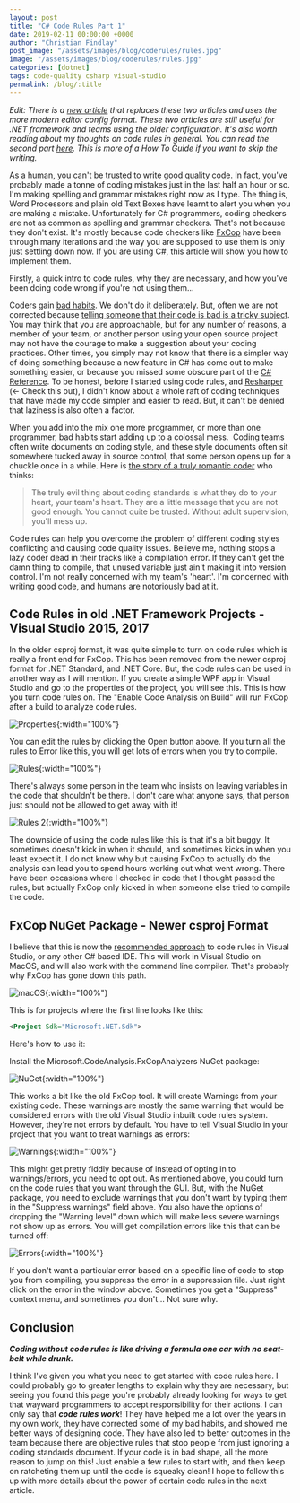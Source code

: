```yaml
---
layout: post
title: "C# Code Rules Part 1"
date: 2019-02-11 00:00:00 +0000
author: "Christian Findlay"
post_image: "/assets/images/blog/coderules/rules.jpg"
image: "/assets/images/blog/coderules/rules.jpg"
categories: [dotnet]
tags: code-quality csharp visual-studio
permalink: /blog/:title
---
```


*Edit: There is a [new article](https://www.christianfindlay.com/blog/code-rules) that replaces these two articles and uses the more modern editor config format. These two articles are still useful for .NET framework and teams using the older configuration. It's also worth reading about my thoughts on code rules in general. You can read the second part [here](/c-code-rules-part-2-how-to-configure/). This is more of a How To Guide if you want to skip the writing.*

As a human, you can't be trusted to write good quality code. In fact, you've probably made a tonne of coding mistakes just in the last half an hour or so. I'm making spelling and grammar mistakes right now as I type. The thing is, Word Processors and plain old Text Boxes have learnt to alert you when you are making a mistake. Unfortunately for C# programmers, coding checkers are not as common as spelling and grammar checkers. That's not because they don't exist. It's mostly because code checkers like [FxCop](https://docs.microsoft.com/en-us/previous-versions/dotnet/netframework-3.0/bb429476(v=vs.80)) have been through many iterations and the way you are supposed to use them is only just settling down now. If you are using C#, this article will show you how to implement them.

Firstly, a quick intro to code rules, why they are necessary, and how you've been doing code wrong if you're not using them...

Coders gain [bad habits](https://www.quora.com/What-are-the-common-bad-practices-by-c-developers). We don't do it deliberately. But, often we are not corrected because [telling someone that their code is bad is a tricky subject](https://stackoverflow.com/questions/206286/how-do-you-tell-someone-theyre-writing-bad-code). You may think that you are approachable, but for any number of reasons, a member of your team, or another person using your open source project may not have the courage to make a suggestion about your coding practices. Other times, you simply may not know that there is a simpler way of doing something because a new feature in C# has come out to make something easier, or because you missed some obscure part of the [C# Reference](https://docs.microsoft.com/en-us/dotnet/csharp/language-reference/). To be honest, before I started using code rules, and [Resharper](https://www.jetbrains.com/resharper/) (<- Check this out), I didn't know about a whole raft of coding techniques that have made my code simpler and easier to read. But, it can't be denied that laziness is also often a factor.

When you add into the mix one more programmer, or more than one programmer, bad habits start adding up to a colossal mess.  Coding teams often write documents on coding style, and these style documents often sit somewhere tucked away in source control, that some person opens up for a chuckle once in a while. Here is [the story of a truly romantic coder](http://www.richardrodger.com/2012/11/03/why-i-have-given-up-on-coding-standards/#.XGEsmrhxWUk) who thinks:

> The truly evil thing about coding standards is what they do to your heart, your team's heart. They are a little message that you are not good enough. You cannot quite be trusted. Without adult supervision, you'll mess up.

Code rules can help you overcome the problem of different coding styles conflicting and causing code quality issues. Believe me, nothing stops a lazy coder dead in their tracks like a compilation error. If they can't get the damn thing to compile, that unused variable just ain't making it into version control. I'm not really concerned with my team's 'heart'. I'm concerned with writing good code, and humans are notoriously bad at it.
## Code Rules in old .NET Framework Projects - Visual Studio 2015, 2017
In the older csproj format, it was quite simple to turn on code rules which is really a front end for FxCop. This has been removed from the newer csproj format for .NET Standard, and .NET Core. But, the code rules can be used in another way as I will mention. If you create a simple WPF app in Visual Studio and go to the properties of the project, you will see this. This is how you turn code rules on. The "Enable Code Analysis on Build" will run FxCop after a build to analyze code rules.

![Properties](/assets/images/blog/coderules/properties.png){:width="100%"}

You can edit the rules by clicking the Open button above. If you turn all the rules to Error like this, you will get lots of errors when you try to compile.

![Rules](/assets/images/blog/coderules/rules.png){:width="100%"}

There's always some person in the team who insists on leaving variables in the code that shouldn't be there. I don't care what anyone says, that person just should not be allowed to get away with it!

![Rules 2](/assets/images/blog/coderules/rules2.png){:width="100%"}

The downside of using the code rules like this is that it's a bit buggy. It sometimes doesn't kick in when it should, and sometimes kicks in when you least expect it. I do not know why but causing FxCop to actually do the analysis can lead you to spend hours working out what went wrong. There have been occasions where I checked in code that I thought passed the rules, but actually FxCop only kicked in when someone else tried to compile the code.

## FxCop NuGet Package - Newer csproj Format
I believe that this is now the [recommended approach](https://docs.microsoft.com/en-us/visualstudio/code-quality/fxcop-analyzers-faq?view=vs-2017) to code rules in Visual Studio, or any other C# based IDE. This will work in Visual Studio on MacOS, and will also work with the command line compiler. That's probably why FxCop has gone down this path.

![macOS](/assets/images/blog/coderules/macos.png){:width="100%"}

This is for projects where the first line looks like this:

```xml
<Project Sdk="Microsoft.NET.Sdk">
```

Here's how to use it:

Install the Microsoft.CodeAnalysis.FxCopAnalyzers NuGet package:

![NuGet](/assets/images/blog/coderules/nuget.png){:width="100%"}

This works a bit like the old FxCop tool. It will create Warnings from your existing code. These warnings are mostly the same warning that would be considered errors with the old Visual Studio inbuilt code rules system. However, they're not errors by default. You have to tell Visual Studio in your project that you want to treat warnings as errors:

![Warnings](/assets/images/blog/coderules/warnings.png){:width="100%"}

This might get pretty fiddly because of instead of opting in to warnings/errors, you need to opt out. As mentioned above, you could turn on the code rules that you want through the GUI. But, with the NuGet package, you need to exclude warnings that you don't want by typing them in the "Suppress warnings" field above. You also have the options of dropping the "Warning level" down which will make less severe warnings not show up as errors. You will get compilation errors like this that can be turned off:

![Errors](/assets/images/blog/coderules/errors.png){:width="100%"}

If you don't want a particular error based on a specific line of code to stop you from compiling, you suppress the error in a suppression file. Just right click on the error in the window above. Sometimes you get a "Suppress" context menu, and sometimes you don't... Not sure why.

Conclusion
----------

***Coding without code rules is like driving a formula one car with no seat-belt while drunk.***

I think I've given you what you need to get started with code rules here. I could probably go to greater lengths to explain why they are necessary, but seeing you found this page you're probably already looking for ways to get that wayward programmers to accept responsibility for their actions. I can only say that ***code rules work***! They have helped me a lot over the years in my own work, they have corrected some of my bad habits, and showed me better ways of designing code. They have also led to better outcomes in the team because there are objective rules that stop people from just ignoring a coding standards document. If your code is in bad shape, all the more reason to jump on this! Just enable a few rules to start with, and then keep on ratcheting them up until the code is squeaky clean! I hope to follow this up with more details about the power of certain code rules in the next article.